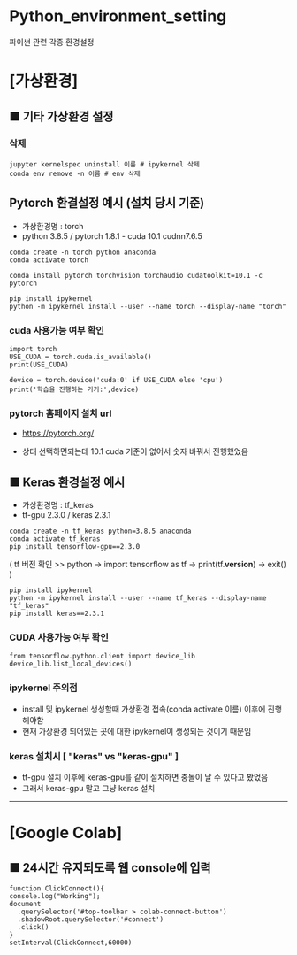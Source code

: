 # Python_environment_setting
파이썬 관련 각종 환경설정


# [가상환경]


## ■ 기타 가상환경 설정

### 삭제
```
jupyter kernelspec uninstall 이름 # ipykernel 삭제
conda env remove -n 이름 # env 삭제
```

## Pytorch 환결설정 예시 (설치 당시 기준)
- 가상환경명 : torch
- python 3.8.5 / pytorch 1.8.1 - cuda 10.1 cudnn7.6.5
```
conda create -n torch python anaconda
conda activate torch

conda install pytorch torchvision torchaudio cudatoolkit=10.1 -c pytorch

pip install ipykernel
python -m ipykernel install --user --name torch --display-name "torch"
```
### cuda 사용가능 여부 확인
```
import torch
USE_CUDA = torch.cuda.is_available()
print(USE_CUDA)

device = torch.device('cuda:0' if USE_CUDA else 'cpu')
print('학습을 진행하는 기기:',device)
```


### pytorch 홈페이지 설치 url
- https://pytorch.org/

- 상태 선택하면되는데 10.1 cuda 기준이 없어서 숫자 바꿔서 진행했었음

## ■ Keras 환경설정 예시
- 가상환경명 : tf_keras
- tf-gpu 2.3.0 / keras 2.3.1
```
conda create -n tf_keras python=3.8.5 anaconda
conda activate tf_keras
pip install tensorflow-gpu==2.3.0
```
( tf 버전 확인 >> python -> import tensorflow as tf -> print(tf.__version__) -> exit() )
```
pip install ipykernel
python -m ipykernel install --user --name tf_keras --display-name "tf_keras"
pip install keras==2.3.1
```
### CUDA 사용가능 여부 확인
```
from tensorflow.python.client import device_lib
device_lib.list_local_devices()
```


### ipykernel 주의점
- install 및 ipykernel 생성할때 가상환경 접속(conda activate 이름) 이후에 진행해야함
- 현재 가상환경 되어있는 곳에 대한 ipykernel이 생성되는 것이기 때문임

### keras 설치시 [ "keras" vs "keras-gpu" ]
- tf-gpu 설치 이후에 keras-gpu를 같이 설치하면 충돌이 날 수 있다고 봤었음
- 그래서 keras-gpu 말고 그냥 keras 설치

---

# [Google Colab]


## ■ 24시간 유지되도록 웹 console에 입력
```
function ClickConnect(){
console.log("Working"); 
document
  .querySelector('#top-toolbar > colab-connect-button')
  .shadowRoot.querySelector('#connect')
  .click() 
}
setInterval(ClickConnect,60000)
```

